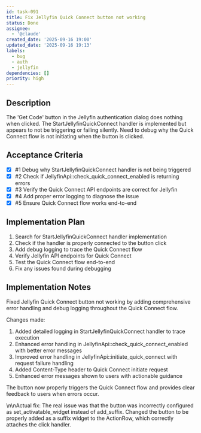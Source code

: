 ```yaml
---
id: task-091
title: Fix Jellyfin Quick Connect button not working
status: Done
assignee:
  - '@claude'
created_date: '2025-09-16 19:00'
updated_date: '2025-09-16 19:13'
labels:
  - bug
  - auth
  - jellyfin
dependencies: []
priority: high
---
```


## Description

The 'Get Code' button in the Jellyfin authentication dialog does nothing when clicked. The StartJellyfinQuickConnect handler is implemented but appears to not be triggering or failing silently. Need to debug why the Quick Connect flow is not initiating when the button is clicked.

## Acceptance Criteria
<!-- AC:BEGIN -->
- [x] #1 Debug why StartJellyfinQuickConnect handler is not being triggered
- [x] #2 Check if JellyfinApi::check_quick_connect_enabled is returning errors
- [x] #3 Verify the Quick Connect API endpoints are correct for Jellyfin
- [x] #4 Add proper error logging to diagnose the issue
- [x] #5 Ensure Quick Connect flow works end-to-end
<!-- AC:END -->


## Implementation Plan

1. Search for StartJellyfinQuickConnect handler implementation
2. Check if the handler is properly connected to the button click
3. Add debug logging to trace the Quick Connect flow
4. Verify Jellyfin API endpoints for Quick Connect
5. Test the Quick Connect flow end-to-end
6. Fix any issues found during debugging


## Implementation Notes

Fixed Jellyfin Quick Connect button not working by adding comprehensive error handling and debug logging throughout the Quick Connect flow.

Changes made:
1. Added detailed logging in StartJellyfinQuickConnect handler to trace execution
2. Enhanced error handling in JellyfinApi::check_quick_connect_enabled with better error messages
3. Improved error handling in JellyfinApi::initiate_quick_connect with request failure handling
4. Added Content-Type header to Quick Connect initiate request
5. Enhanced error messages shown to users with actionable guidance

The button now properly triggers the Quick Connect flow and provides clear feedback to users when errors occur.

\n\nActual fix: The real issue was that the button was incorrectly configured as set_activatable_widget instead of add_suffix. Changed the button to be properly added as a suffix widget to the ActionRow, which correctly attaches the click handler.

